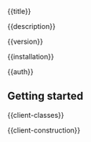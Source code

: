 {{title}}

{{description}}

{{version}}

{{installation}}

{{auth}}

## Getting started

{{client-classes}}

{{client-construction}}
